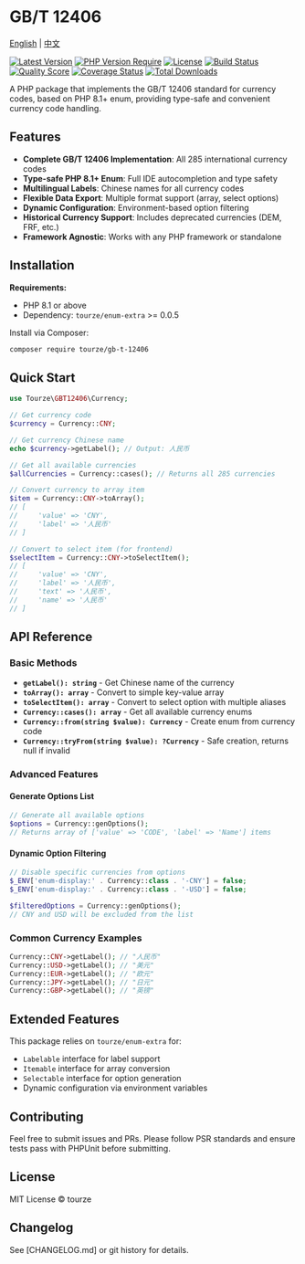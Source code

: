 # GB/T 12406

[English](README.md) | [中文](README.zh-CN.md)

[![Latest Version](https://img.shields.io/packagist/v/tourze/gb-t-12406.svg?style=flat-square)](https://packagist.org/packages/tourze/gb-t-12406)
[![PHP Version Require](https://img.shields.io/packagist/php-v/tourze/gb-t-12406.svg?style=flat-square)](https://packagist.org/packages/tourze/gb-t-12406)
[![License](https://img.shields.io/packagist/l/tourze/gb-t-12406.svg?style=flat-square)](https://packagist.org/packages/tourze/gb-t-12406)
[![Build Status](https://img.shields.io/travis/tourze/gb-t-12406/master.svg?style=flat-square)](https://travis-ci.org/tourze/gb-t-12406)
[![Quality Score](https://img.shields.io/scrutinizer/g/tourze/gb-t-12406.svg?style=flat-square)](https://scrutinizer-ci.com/g/tourze/gb-t-12406)
[![Coverage Status](https://img.shields.io/coveralls/tourze/gb-t-12406/master.svg?style=flat-square)](https://coveralls.io/github/tourze/gb-t-12406?branch=master)
[![Total Downloads](https://img.shields.io/packagist/dt/tourze/gb-t-12406.svg?style=flat-square)](https://packagist.org/packages/tourze/gb-t-12406)

A PHP package that implements the GB/T 12406 standard for currency codes, based on PHP 8.1+ enum, providing type-safe and convenient currency code handling.

## Features

- **Complete GB/T 12406 Implementation**: All 285 international currency codes
- **Type-safe PHP 8.1+ Enum**: Full IDE autocompletion and type safety
- **Multilingual Labels**: Chinese names for all currency codes
- **Flexible Data Export**: Multiple format support (array, select options)
- **Dynamic Configuration**: Environment-based option filtering
- **Historical Currency Support**: Includes deprecated currencies (DEM, FRF, etc.)
- **Framework Agnostic**: Works with any PHP framework or standalone

## Installation

**Requirements:**

- PHP 8.1 or above
- Dependency: `tourze/enum-extra` >= 0.0.5

Install via Composer:

```bash
composer require tourze/gb-t-12406
```

## Quick Start

```php
use Tourze\GBT12406\Currency;

// Get currency code
$currency = Currency::CNY;

// Get currency Chinese name
echo $currency->getLabel(); // Output: 人民币

// Get all available currencies
$allCurrencies = Currency::cases(); // Returns all 285 currencies

// Convert currency to array item
$item = Currency::CNY->toArray();
// [
//     'value' => 'CNY',
//     'label' => '人民币'
// ]

// Convert to select item (for frontend)
$selectItem = Currency::CNY->toSelectItem();
// [
//     'value' => 'CNY',
//     'label' => '人民币',
//     'text' => '人民币',
//     'name' => '人民币'
// ]
```

## API Reference

### Basic Methods

- **`getLabel(): string`** - Get Chinese name of the currency
- **`toArray(): array`** - Convert to simple key-value array
- **`toSelectItem(): array`** - Convert to select option with multiple aliases
- **`Currency::cases(): array`** - Get all available currency enums
- **`Currency::from(string $value): Currency`** - Create enum from currency code
- **`Currency::tryFrom(string $value): ?Currency`** - Safe creation, returns null if invalid

### Advanced Features

#### Generate Options List

```php
// Generate all available options
$options = Currency::genOptions();
// Returns array of ['value' => 'CODE', 'label' => 'Name'] items
```

#### Dynamic Option Filtering

```php
// Disable specific currencies from options
$_ENV['enum-display:' . Currency::class . '-CNY'] = false;
$_ENV['enum-display:' . Currency::class . '-USD'] = false;

$filteredOptions = Currency::genOptions();
// CNY and USD will be excluded from the list
```

### Common Currency Examples

```php
Currency::CNY->getLabel(); // "人民币"
Currency::USD->getLabel(); // "美元"
Currency::EUR->getLabel(); // "欧元"
Currency::JPY->getLabel(); // "日元"
Currency::GBP->getLabel(); // "英镑"
```

## Extended Features

This package relies on `tourze/enum-extra` for:
- `Labelable` interface for label support
- `Itemable` interface for array conversion
- `Selectable` interface for option generation
- Dynamic configuration via environment variables

## Contributing

Feel free to submit issues and PRs. Please follow PSR standards and ensure tests pass with PHPUnit before submitting.

## License

MIT License © tourze

## Changelog

See [CHANGELOG.md] or git history for details.

